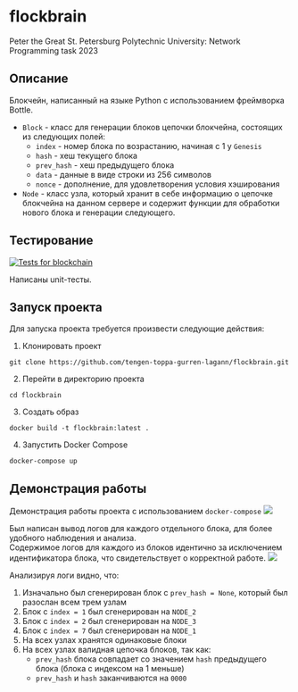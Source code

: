 # flockbrain
Peter the Great St. Petersburg Polytechnic University: Network Programming task 2023

## Описание
Блокчейн, написанный на языке Python с использованием фреймворка Bottle.

- `Block` - класс для генерации блоков цепочки блокчейна, состоящих из следующих полей:
    - `index` - номер блока по возрастанию, начиная с 1 у `Genesis`
    - `hash` - хеш текущего блока
    - `prev_hash` - хеш предыдущего блока
    - `data` - данные в виде строки из 256 символов
    - `nonce` - дополнение, для удовлетворения условия хэширования
- `Node` - класс узла, который хранит в себе информацию о цепочке блокчейна на данном сервере и содержит функции для обработки нового блока и генерации следующего. 

## Тестирование

[![Tests for blockchain](https://github.com/tengen-toppa-gurren-lagann/flockbrain/actions/workflows/blockchain.yml/badge.svg?branch=main)](https://github.com/tengen-toppa-gurren-lagann/flockbrain/actions/workflows/blockchain.yml)

Написаны unit-тесты.

## Запуск проекта
Для запуска проекта требуется произвести следующие действия:

1) Клонировать проект

`git clone https://github.com/tengen-toppa-gurren-lagann/flockbrain.git`

2) Перейти в директорию проекта

```cd flockbrain```

3) Создать образ 

`docker build -t flockbrain:latest .`

4) Запустить Docker Compose

`docker-compose up`

## Демонстрация работы

Демонстрация работы проекта с использованием `docker-compose`
<img src="assets/img.png"/>

Был написан вывод логов для каждого отдельного блока, для более удобного наблюдения и анализа.  
Содержимое логов для каждого из блоков идентично за исключением идентификатора блока, что свидетельствует о корректной работе.
<img src="assets/log.png"/>

Анализируя логи видно, что:
1) Изначально был сгенерирован блок с `prev_hash = None`, который был разослан всем трем узлам
2) Блок с `index = 1` был сгенерирован на `NODE_2`
3) Блок с `index = 2` был сгенерирован на `NODE_3`
4) Блок с `index = 7` был сгенерирован на `NODE_1`
5) На всех узлах хранятся одинаковые блоки
6) На всех узлах валидная цепочка блоков, так как:
   - `prev_hash` блока совпадает со значением `hash` предыдущего блока (блока с индексом на 1 меньше)
   - `prev_hash` и `hash` заканчиваются на `0000`
